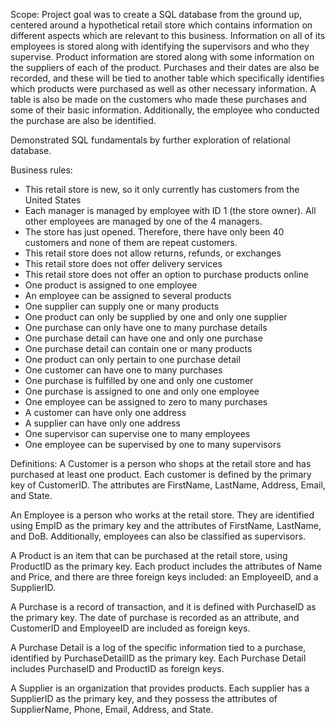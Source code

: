 Scope: 
Project goal was to create a SQL database from the ground up, centered around a hypothetical retail store which contains information on different aspects which are relevant to this business. Information on all of its employees is stored along with identifying the supervisors and who they supervise. Product information are stored along with some information on the suppliers of each of the product. Purchases and their dates are also be recorded, and these will be tied to another table which specifically identifies which products were purchased as well as other necessary information. A table is also be made on the customers who made these purchases and some of their basic information. Additionally, the employee who conducted the purchase are also be identified.

Demonstrated SQL fundamentals by further exploration of relational database.

Business rules:
-	This retail store is new, so it only currently has customers from the United States
-	Each manager is managed by employee with ID 1 (the store owner). All other employees are managed by one of the 4 managers. 
-	The store has just opened. Therefore, there have only been 40 customers and none of them are repeat customers.
-	This retail store does not allow returns, refunds, or exchanges
-	This retail store does not offer delivery services 
-	This retail store does not offer an option to purchase products online 
-	One product is assigned to one employee
-	An employee can be assigned to several products 
-	One supplier can supply one or many products
-	One product can only be supplied by one and only one supplier
-	One purchase can only have one to many purchase details
-	One purchase detail can have one and only one purchase
-	One purchase detail can contain one or many products
-	One product can only pertain to one purchase detail
-	One customer can have one to many purchases
-	One purchase is fulfilled by one and only one customer 
-	One purchase is assigned to one and only one employee 
-	One employee can be assigned to zero to many purchases 
-	A customer can have only one address
-	A supplier can have only one address 
-	One supervisor can supervise one to many employees
-	One employee can be supervised by one to many supervisors 

Definitions: 
A Customer is a person who shops at the retail store and has purchased at least one product. Each customer is defined by the primary key of CustomerID. The attributes are FirstName, LastName, Address, Email, and State.

An Employee is a person who works at the retail store. They are identified using EmpID as the primary key and the attributes of FirstName, LastName, and DoB. Additionally, employees can also be classified as supervisors. 

A Product is an item that can be purchased at the retail store, using ProductID as the primary key. Each product includes the attributes of Name and Price, and there are three foreign keys included: an EmployeeID, and a SupplierID.

A Purchase is a record of transaction, and it is defined with PurchaseID as the primary key. The date of purchase is recorded as an attribute, and CustomerID and EmployeeID are included as foreign keys.

A Purchase Detail is a log of the specific information tied to a purchase, identified by PurchaseDetailID as the primary key. Each Purchase Detail includes PurchaseID and ProductID as foreign keys.

A Supplier is an organization that provides products. Each supplier has a SupplierID as the primary key, and they possess the attributes of SupplierName, Phone, Email, Address, and State.

